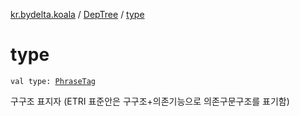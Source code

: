 [kr.bydelta.koala](../index.md) / [DepTree](index.md) / [type](./type.md)

# type

`val type: `[`PhraseTag`](../-phrase-tag/index.md)

구구조 표지자 (ETRI 표준안은 구구조+의존기능으로 의존구문구조를 표기함)

